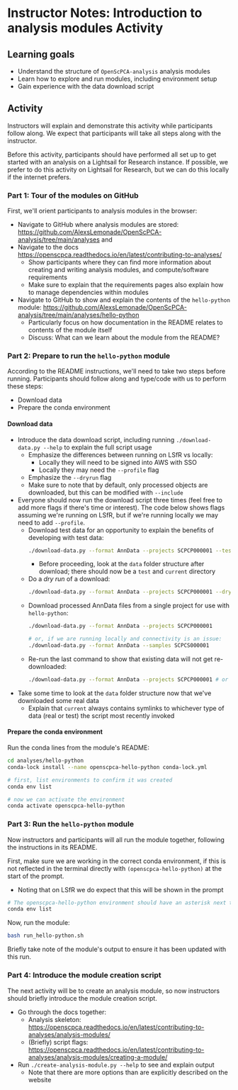 # Instructor Notes: Introduction to analysis modules Activity


## Learning goals

- Understand the structure of `OpenScPCA-analysis` analysis modules
- Learn how to explore and run modules, including environment setup
- Gain experience with the data download script

## Activity

Instructors will explain and demonstrate this activity while participants follow along.
We expect that participants will take all steps along with the instructor.

Before this activity, participants should have performed all set up to get started with an analysis on a Lightsail for Research instance.
If possible, we prefer to do this activity on Lightsail for Research, but we can do this locally if the internet prefers.

### Part 1: Tour of the modules on GitHub

First, we'll orient participants to analysis modules in the browser:

- Navigate to GitHub where analysis modules are stored: <https://github.com/AlexsLemonade/OpenScPCA-analysis/tree/main/analyses> and
- Navigate to the docs <https://openscpca.readthedocs.io/en/latest/contributing-to-analyses/>
  - Show participants where they can find more information about creating and writing analysis modules, and compute/software requirements
  - Make sure to explain that the requirements pages also explain how to manage dependencies within modules
- Navigate to GitHub to show and explain the contents of the `hello-python` module: <https://github.com/AlexsLemonade/OpenScPCA-analysis/tree/main/analyses/hello-python>
  - Particularly focus on how documentation in the README relates to contents of the module itself
  - Discuss: What can we learn about the module from the README?

### Part 2: Prepare to run the `hello-python` module

According to the README instructions, we'll need to take two steps before running.
Participants should follow along and type/code with us to perform these steps:
  - Download data
  - Prepare the conda environment

#### Download data

- Introduce the data download script, including running `./download-data.py --help` to explain the full script usage
  - Emphasize the differences between running on LSfR vs locally:
    - Locally they will need to be signed into AWS with SSO
    - Locally they may need the `--profile` flag
  - Emphasize the `--dryrun` flag
  - Make sure to note that by default, only processed objects are downloaded, but this can be modified with `--include`
- Everyone should now run the download script three times (feel free to add more flags if there's time or interest).
The code below shows flags assuming we're running on LSfR, but if we're running locally we may need to add `--profile`.
  - Download test data for an opportunity to explain the benefits of developing with test data:
    ```bash
    ./download-data.py --format AnnData --projects SCPCP000001 --test-data
    ```
    - Before proceeding, look at the `data` folder structure after download; there should now be a `test` and `current` directory
  - Do a _dry run_ of a download:
    ```bash
    ./download-data.py --format AnnData --projects SCPCP000001 --dryrun
    ```
  - Download processed AnnData files from a single project for use with `hello-python`:
    ```bash
    ./download-data.py --format AnnData --projects SCPCP000001

    # or, if we are running locally and connectivity is an issue:
    ./download-data.py --format AnnData --samples SCPCS000001
    ```
  - Re-run the last command to show that existing data will not get re-downloaded:
    ```bash
    ./download-data.py --format AnnData --projects SCPCP000001 # or with --samples SCPCS000001
    ```
- Take some time to look at the `data` folder structure now that we've downloaded some real data
  - Explain that `current` always contains symlinks to whichever type of data (real or test) the script most recently invoked


#### Prepare the conda environment

Run the conda lines from the module's README:

```bash
cd analyses/hello-python
conda-lock install --name openscpca-hello-python conda-lock.yml

# first, list environments to confirm it was created
conda env list

# now we can activate the environment
conda activate openscpca-hello-python
```

### Part 3: Run the `hello-python` module

Now instructors and participants will all run the module together, following the instructions in its README.

First, make sure we are working in the correct conda environment, if this is not reflected in the terminal directly with `(openscpca-hello-python)` at the start of the prompt.
  - Noting that on LSfR we do expect that this will be shown in the prompt

```bash
# The openscpca-hello-python environment should have an asterisk next to it
conda env list
```

Now, run the module:

```bash
bash run_hello-python.sh
```

Briefly take note of the module's output to ensure it has been updated with this run.


### Part 4: Introduce the module creation script

The next activity will be to create an analysis module, so now instructors should briefly introduce the module creation script.

- Go through the docs together:
  - Analysis skeleton: <https://openscpca.readthedocs.io/en/latest/contributing-to-analyses/analysis-modules/>
  - (Briefly) script flags: <https://openscpca.readthedocs.io/en/latest/contributing-to-analyses/analysis-modules/creating-a-module/>
- Run `./create-analysis-module.py --help` to see and explain output
  - Note that there are more options than are explicitly described on the website
